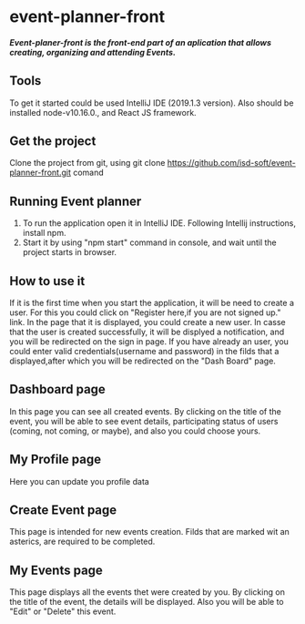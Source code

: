 
# event-planner-front
##### Event-planer-front is the front-end part of an aplication that allows creating, organizing and attending Events. 

## Tools
 To get it started could be used IntelliJ IDE (2019.1.3 version).
 Also should be installed node-v10.16.0., and React JS framework.

## Get the project 
 Clone the project from git, using git clone https://github.com/isd-soft/event-planner-front.git comand

## Running Event planner
 1. To run the application open it in IntelliJ IDE. Following Intellij instructions, install npm.
 2. Start it by using  "npm start" command  in console, and wait until the project starts in browser.

## How to use it
If it is the first time when you start the application, it will be need to create a user. For this you could click on "Register here,if you are not signed up." link. In the page that it is displayed, you could create a new user. In casse that the user is created successfully, it will be displyed a notification, and you will be redirected on the sign in page.
If you have already an user, you could enter valid credentials(username and password) in the filds that a displayed,after which you will be redirected on the "Dash Board" page.

## Dashboard page
In this page you can see all created events. By clicking on the title of the event, you will be able to see event details, participating status of users (coming, not coming, or maybe), and also you could choose yours.

## My Profile page
Here you can update you profile data

## Create Event page
This page is intended for new events creation. Filds that are marked wit an asterics, are required to be completed.

## My Events page
This page displays all the events thet were created by you. By clicking on the title of the event, the details will be displayed. Also you will be able to "Edit" or "Delete" this event.

